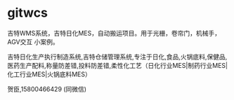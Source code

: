 # gitwcs
吉特WMS系统，吉特日化MES，自动搬运项目。用于光栅，卷帘门，机械手，AGV交互 小案例。

吉特日化生产执行制造系统,吉特仓储管理系统,专注于日化,食品,火锅底料,保健品,医药生产配料,称量防差错,投料防差错,柔性化工艺（日化行业MES|制药行业MES|化工行业MES|火锅底料MES） 

贺臣,15800466429 (同微信)
